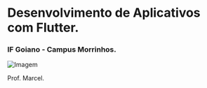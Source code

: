 # Desenvolvimento de Aplicativos com Flutter.

### IF Goiano - Campus Morrinhos.

![Imagem](https://user-images.githubusercontent.com/74724103/161652944-3c21cd25-91bf-4f79-876b-791b3f8c1ec4.jpg)

Prof. Marcel.
